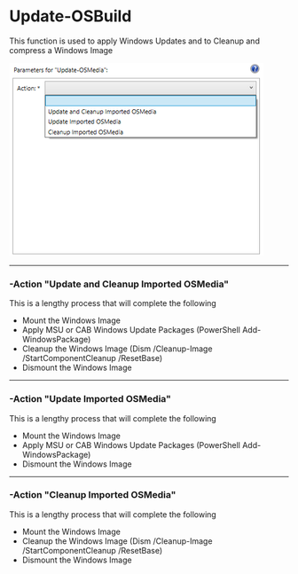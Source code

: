 # Update-OSBuild

This function is used to apply Windows Updates and to Cleanup and compress a Windows Image

![](/assets/2018-06-22_15-27-15.png)

---

### -Action "Update and Cleanup Imported OSMedia"

This is a lengthy process that will complete the following

* Mount the Windows Image
* Apply MSU or CAB Windows Update Packages \(PowerShell Add-WindowsPackage\)
* Cleanup the Windows Image \(Dism /Cleanup-Image /StartComponentCleanup /ResetBase\)
* Dismount the Windows Image

---

### -Action "Update Imported OSMedia"

This is a lengthy process that will complete the following

* Mount the Windows Image
* Apply MSU or CAB Windows Update Packages \(PowerShell Add-WindowsPackage\)
* Dismount the Windows Image

---

### -Action "Cleanup Imported OSMedia"

This is a lengthy process that will complete the following

* Mount the Windows Image
* Cleanup the Windows Image \(Dism /Cleanup-Image /StartComponentCleanup /ResetBase\)
* Dismount the Windows Image

